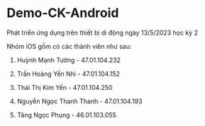 # Demo-CK-Android

Phát triển ứng dụng trên thiết bị di động ngày 13/5/2023 học kỳ 2

Nhóm iOS gồm có các thành viên như sau:

1. Huỳnh Mạnh Tường - 47.01.104.232

2. Trần Hoàng Yến Nhi - 47.01.104.152

3. Thái Thị Kim Yến - 47.01.104.250

4. Nguyễn Ngọc Thanh Thanh - 47.01.104.193

5. Tăng Ngọc Phụng  - 46.01.103.055

